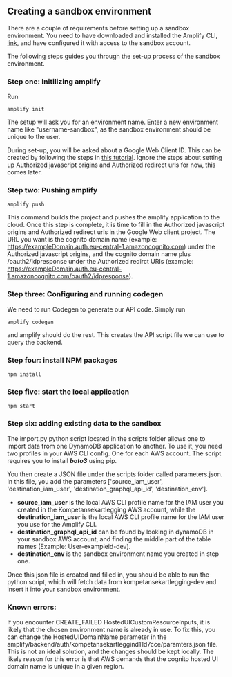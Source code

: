 ## Creating a sandbox environment

There are a couple of requirements before setting up a sandbox environment. You need to have downloaded and installed the Amplify CLI, [link](https://docs.amplify.aws/cli/start/install/), and have configured it with access to the sandbox account.

The following steps guides you through the set-up process of the sandbox environment. 

### Step one: Initilizing amplify
Run
```
amplify init
```
The setup will ask you for an environment name. Enter a new environment name like "username-sandbox", as the sandbox environment should be unique to the user.

During set-up, you will be asked about a Google Web Client ID. This can be created by following the steps in [this tutorial](https://aws.amazon.com/premiumsupport/knowledge-center/cognito-google-social-identity-provider/). Ignore the steps about setting up Authorized javascript origins and Authorized redirect urls for now, this comes later. 


### Step two: Pushing amplify 
```
amplify push
```
This command builds the project and pushes the amplify application to the cloud. Once this step is complete, it is time to fill in the Authorized javascript origins and Authorized redirect urls in the Google Web client project. The URL you want is the cognito domain name (example: https://exampleDomain.auth.eu-central-1.amazoncognito.com) under the Authorized javascript origins, and the cognito domain name plus /oauth2/idpresponse under the Authorized redirct URIs (example: https://exampleDomain.auth.eu-central-1.amazoncognito.com/oauth2/idpresponse).

### Step three: Configuring and running codegen
We need to run Codegen to generate our API code. Simply run
```
amplify codegen
```
and amplify should do the rest. This creates the API script file we can use to query the backend.


### Step four: install NPM packages
```
npm install
```


### Step five: start the local application
```
npm start
```

### Step six: adding existing data to the sandbox
The import.py python script located in the scripts folder allows one to import data from one DynamoDB application to another. To use it, you need two profiles in your AWS CLI config. One for each AWS account. The script requires you to install ***boto3*** using pip.

You then create a JSON file under the scripts folder called parameters.json. In this file, you add the parameters ['source_iam_user', 'destination_iam_user', 'destination_graphql_api_id', 'destination_env'].
* **source_iam_user** is the local AWS CLI profile name for the IAM user you created in the Kompetansekartlegging AWS account, while the **destination_iam_user** is the local AWS CLI profile name for the IAM user you use for the Amplify CLI.
* **destination_graphql_api_id** can be found by looking in dynamoDB in your sandbox AWS account, and finding the middle part of the table names (Example: User-exampleid-dev).
* **destination_env** is the sandbox environment name you created in step one.

Once this json file is created and filled in, you should be able to run the python script, which will fetch data from kompetansekartlegging-dev and insert it into your sandbox environment.



### Known errors:
If you encounter CREATE_FAILED HostedUICustomResourceInputs, it is likely that the chosen environment name is already in use. To fix this, you can change the HostedUIDomainName parameter in the amplify/backend/auth/kompetansekartleggind11d7cce/paramters.json file. This is not an ideal solution, and the changes should be kept locally. The likely reason for this error is that AWS demands that the cognito hosted UI domain name is unique in a given region.